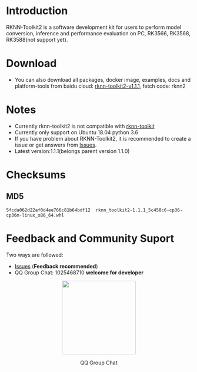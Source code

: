 # Introduction
RKNN-Toolkit2 is a software development kit for users to perform model conversion, inference and performance evaluation on PC, RK3566, RK3568, RK3588(not support yet).
# Download
- You can also download all packages, docker image, examples, docs and platform-tools from baidu cloud: [rknn-toolkit2-v1.1.1](https://eyun.baidu.com/s/3jJLf6V8 "rknn-toolkit2-v1.1.0"), fetch code: rknn2

# Notes
- Currently rknn-toolkit2 is not compatible with [rknn-toolkit](https://github.com/rockchip-linux/rknn-toolkit)
- Currently only support on Ubuntu 18.04  python 3.6
- If you have problem about RKNN-Toolkit2, it is recommended to create a issue or get answers from [Issues](https://github.com/rockchip-linux/rknn-toolkit2/issues).
- Latest version:1.1.1(belongs parent version 1.1.0)

# Checksums
## MD5
```
5fcda062d22af0d4ee766c81b64bdf12  rknn_toolkit2-1.1.1_5c458c6-cp36-cp36m-linux_x86_64.whl
```
# Feedback and Community Suport
Two ways are followed:
- [Issues](https://github.com/rockchip-linux/rknn-toolkit2/issues) (**Feedback recommended**)
- QQ Group Chat: 1025468710 **welcome for developer**
<p align="center"><img width="200" height="200"  src="https://github.com/rockchip-linux/rknn-toolkit2/blob/master/QQGroupQRCode.png"/></p>
<p align="center">QQ Group Chat</p>
